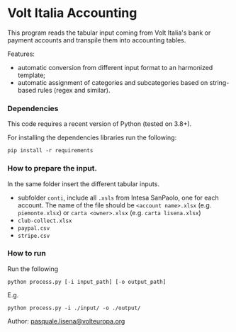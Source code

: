 # Volt Italia Accounting

This program reads the tabular input coming from Volt Italia's bank or payment accounts and transpile them into accounting tables.

Features:
- automatic conversion from different input format to an harmonized template;
- automatic assignment of categories and subcategories based on string-based rules (regex and similar).

### Dependencies

This code requires a recent version of Python (tested on 3.8+).

For installing the dependencies libraries run the following:

    pip install -r requirements


### How to prepare the input.

In the same folder insert the different tabular inputs.
- subfolder `conti`, include all `.xsls` from Intesa SanPaolo, one for each account. The name of the file should be `<account name>.xlsx` (e.g. `piemonte.xlsx`) or `carta <owner>.xlsx` (e.g. `carta lisena.xlsx`)
- `club-collect.xlsx`
- `paypal.csv`
- `stripe.csv`

### How to run

Run the following
    
    python process.py [-i input_path] [-o output_path]


E.g.

    python process.py -i ./input/ -o ./output/

Author: pasquale.lisena@volteuropa.org